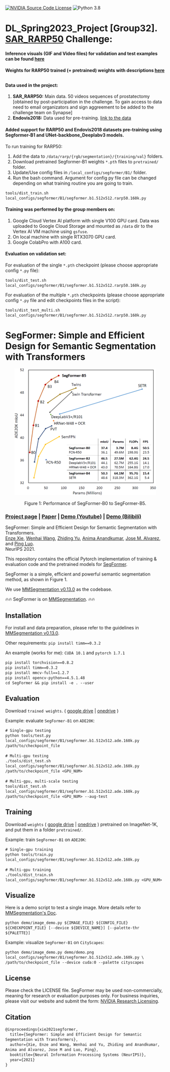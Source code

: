 [![NVIDIA Source Code License](https://img.shields.io/badge/license-NSCL-blue.svg)](https://github.com/NVlabs/SegFormer/blob/master/LICENSE)
![Python 3.8](https://img.shields.io/badge/python-3.8-green.svg)

# DL_Spring2023_Project [Group32]. [SAR_RARP50](https://www.synapse.org/#!Synapse:syn27618412/wiki/616881) Challenge:


#### Inference visuals (GIF and Video files) for validation and test examples can be found [here](https://onedrive.live.com/?authkey=%21AOyWHoFRvWBZj%5F4&id=FBAFB9D4AC1E09B9%2143924&cid=FBAFB9D4AC1E09B9)
#### Weights for RARP50 trained (+ pretrained) weights with descriptions [here](https://onedrive.live.com/?authkey=%21AOyWHoFRvWBZj%5F4&id=FBAFB9D4AC1E09B9%2143988&cid=FBAFB9D4AC1E09B9)

##

#### Data used in the project: 
1) <b>SAR_RARP50:</b> Main data. 50 videos sequences of prostatectomy [obtained by post-participation in the challenge. To gain access to data need to email organizators and sign aggreement to be added to the challenge team on Synapse]
2) <b>Endovis2018:</b> Data used for pre-training. [link to the data](https://endovissub2018-roboticscenesegmentation.grand-challenge.org/Downloads/)

#### Added support for RARP50 and Endovis2018 datasets pre-training using Segformer-B1 and UNet-backbone_Deeplabv3 models.
To run training for RARP50:
1) Add the data to `/data/rarp/{rgb/segmentation}/{training/val}` folders.
2) Download pretrained Segformer-B1 weights `*.pth` files to `pretrained/` folder.
3) Update/Use config files in `/local_configs/segformer/B1/` folder.
4) Run the bash command. Argument for config py file can be changed depending on what training routine you are going to train.
```
tools/dist_train.sh local_configs/segformer/B1/segformer.b1.512x512.rarp50.160k.py
```

#### Training was performed by the group members on: 
1) Google Cloud Vertex AI platform with single V100 GPU card. Data was uploaded to Google Cloud Storage and mounted as `/data` dir to the Vertex AI VM machine using `gsfuse`.
2) On local machine with single RTX3070 GPU card.
3) Google ColabPro with A100 card.

#### Evaluation on validation set:
For evaluation of the single `*.pth` checkpoint (please choose appropriate config `*.py` file):
```
tools/dist_test.sh local_configs/segformer/B1/segformer.b1.512x512.rarp50.160k.py
```
For evaluation of the multiple `*.pth` checkpoints (please choose appropriate config `*.py` file and edit checkpoints files in the script):
```
tools/dist_test_multi.sh local_configs/segformer/B1/segformer.b1.512x512.rarp50.160k.py
```

#
#
#

# SegFormer: Simple and Efficient Design for Semantic Segmentation with Transformers

<!-- ![image](resources/image.png) -->
<div align="center">
  <img src="./resources/image.png" height="400">
</div>
<p align="center">
  Figure 1: Performance of SegFormer-B0 to SegFormer-B5.
</p>

### [Project page](https://github.com/NVlabs/SegFormer) | [Paper](https://arxiv.org/abs/2105.15203) | [Demo (Youtube)](https://www.youtube.com/watch?v=J0MoRQzZe8U) | [Demo (Bilibili)](https://www.bilibili.com/video/BV1MV41147Ko/)

SegFormer: Simple and Efficient Design for Semantic Segmentation with Transformers.<br>
[Enze Xie](https://xieenze.github.io/), [Wenhai Wang](https://whai362.github.io/), [Zhiding Yu](https://chrisding.github.io/), [Anima Anandkumar](http://tensorlab.cms.caltech.edu/users/anima/), [Jose M. Alvarez](https://rsu.data61.csiro.au/people/jalvarez/), and [Ping Luo](http://luoping.me/).<br>
NeurIPS 2021.

This repository contains the official Pytorch implementation of training & evaluation code and the pretrained models for [SegFormer](https://arxiv.org/abs/2105.15203).

SegFormer is a simple, efficient and powerful semantic segmentation method, as shown in Figure 1.

We use [MMSegmentation v0.13.0](https://github.com/open-mmlab/mmsegmentation/tree/v0.13.0) as the codebase.

🔥🔥 SegFormer is on [MMSegmentation](https://github.com/open-mmlab/mmsegmentation/tree/master/configs/segformer). 🔥🔥 


## Installation

For install and data preparation, please refer to the guidelines in [MMSegmentation v0.13.0](https://github.com/open-mmlab/mmsegmentation/tree/v0.13.0).

Other requirements:
```pip install timm==0.3.2```

An example (works for me): ```CUDA 10.1``` and  ```pytorch 1.7.1``` 

```
pip install torchvision==0.8.2
pip install timm==0.3.2
pip install mmcv-full==1.2.7
pip install opencv-python==4.5.1.48
cd SegFormer && pip install -e . --user
```

## Evaluation

Download `trained weights`. 
(
[google drive](https://drive.google.com/drive/folders/1GAku0G0iR9DsBxCbfENWMJ27c5lYUeQA?usp=sharing) | 
[onedrive](https://connecthkuhk-my.sharepoint.com/:f:/g/personal/xieenze_connect_hku_hk/Ept_oetyUGFCsZTKiL_90kUBy5jmPV65O5rJInsnRCDWJQ?e=CvGohw)
)

Example: evaluate ```SegFormer-B1``` on ```ADE20K```:

```
# Single-gpu testing
python tools/test.py local_configs/segformer/B1/segformer.b1.512x512.ade.160k.py /path/to/checkpoint_file

# Multi-gpu testing
./tools/dist_test.sh local_configs/segformer/B1/segformer.b1.512x512.ade.160k.py /path/to/checkpoint_file <GPU_NUM>

# Multi-gpu, multi-scale testing
tools/dist_test.sh local_configs/segformer/B1/segformer.b1.512x512.ade.160k.py /path/to/checkpoint_file <GPU_NUM> --aug-test
```

## Training

Download `weights` 
(
[google drive](https://drive.google.com/drive/folders/1b7bwrInTW4VLEm27YawHOAMSMikga2Ia?usp=sharing) | 
[onedrive](https://connecthkuhk-my.sharepoint.com/:f:/g/personal/xieenze_connect_hku_hk/EvOn3l1WyM5JpnMQFSEO5b8B7vrHw9kDaJGII-3N9KNhrg?e=cpydzZ)
) 
pretrained on ImageNet-1K, and put them in a folder ```pretrained/```.

Example: train ```SegFormer-B1``` on ```ADE20K```:

```
# Single-gpu training
python tools/train.py local_configs/segformer/B1/segformer.b1.512x512.ade.160k.py 

# Multi-gpu training
./tools/dist_train.sh local_configs/segformer/B1/segformer.b1.512x512.ade.160k.py <GPU_NUM>
```

## Visualize

Here is a demo script to test a single image. More details refer to [MMSegmentation's Doc](https://mmsegmentation.readthedocs.io/en/latest/get_started.html).

```shell
python demo/image_demo.py ${IMAGE_FILE} ${CONFIG_FILE} ${CHECKPOINT_FILE} [--device ${DEVICE_NAME}] [--palette-thr ${PALETTE}]
```

Example: visualize ```SegFormer-B1``` on ```CityScapes```: 

```shell
python demo/image_demo.py demo/demo.png local_configs/segformer/B1/segformer.b1.512x512.ade.160k.py \
/path/to/checkpoint_file --device cuda:0 --palette cityscapes
```





## License
Please check the LICENSE file. SegFormer may be used non-commercially, meaning for research or 
evaluation purposes only. For business inquiries, please visit our website and submit the form: [NVIDIA Research Licensing](https://www.nvidia.com/en-us/research/inquiries/).


## Citation
```
@inproceedings{xie2021segformer,
  title={SegFormer: Simple and Efficient Design for Semantic Segmentation with Transformers},
  author={Xie, Enze and Wang, Wenhai and Yu, Zhiding and Anandkumar, Anima and Alvarez, Jose M and Luo, Ping},
  booktitle={Neural Information Processing Systems (NeurIPS)},
  year={2021}
}
```
